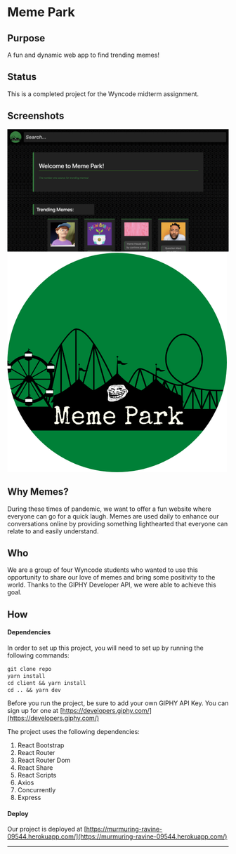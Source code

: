 # Meme Park

## Purpose

A fun and dynamic web app to find trending memes!

## Status

This is a completed project for the Wyncode midterm assignment.

## Screenshots

<img src="./screenshot.png" />
<img src="./client/src/components/images/meme_park_logo_circle.png">

## Why Memes?

During these times of pandemic, we want to offer a fun website where everyone can go for a quick laugh. Memes are used daily to enhance our conversations online by providing something lighthearted that everyone can relate to and easily understand.

## Who

We are a group of four Wyncode students who wanted to use this opportunity to share our love of memes and bring some positivity to the world. Thanks to the GIPHY Developer API, we were able to achieve this goal.

## How

#### Dependencies

In order to set up this project, you will need to set up by running the following commands:

    git clone repo
    yarn install
    cd client && yarn install
    cd .. && yarn dev

Before you run the project, be sure to add your own GIPHY API Key. You can sign up for one at [https://developers.giphy.com/](https://developers.giphy.com/)

The project uses the following dependencies:

1.  React Bootstrap
2.  React Router
3.  React Router Dom
4.  React Share
5.  React Scripts
6.  Axios
7.  Concurrently
8.  Express

#### Deploy

Our project is deployed at [https://murmuring-ravine-09544.herokuapp.com/](https://murmuring-ravine-09544.herokuapp.com/)

<hr/>
